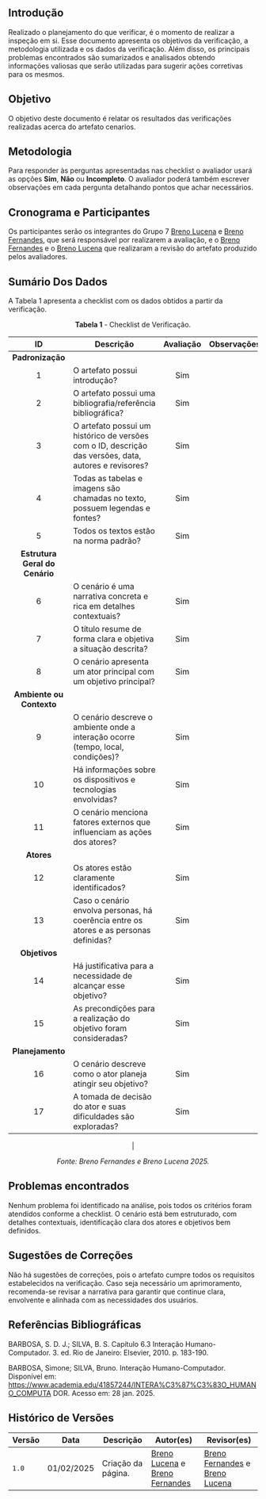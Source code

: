 ## Introdução

Realizado o planejamento do que verificar, é o momento de realizar a inspeção em si. Esse documento apresenta os objetivos da verificação, a metodologia utilizada e os dados da verificação. Além disso, os principais problemas encontrados são sumarizados e analisados obtendo informações valiosas que serão utilizadas para sugerir ações corretivas para os mesmos.

## Objetivo

O objetivo deste documento é relatar os resultados das verificações realizadas acerca do artefato cenarios.

## Metodologia

 Para responder às perguntas apresentadas nas checklist o avaliador usará as opções **Sim**, **Não** ou **Incompleto**. O avaliador poderá também escrever observações em cada pergunta detalhando pontos que achar necessários.

## Cronograma e Participantes

Os participantes serão os integrantes do Grupo 7 [Breno Lucena](https://github.com/BrenoLUCO) e [Breno Fernandes](https://github.com/Brenofrds), que será responsável por realizarem a avaliação, e o [Breno Fernandes](https://github.com/Brenofrds) e o [Breno Lucena](https://github.com/BrenoLUCO) que realizaram a revisão do artefato produzido pelos avaliadores.

## Sumário Dos Dados

A Tabela 1 apresenta a checklist com os dados obtidos a partir da verificação.

<center>

**Tabela 1** - Checklist de Verificação.

|   ID   | Descrição                                                                                     | Avaliação  | Observações          |
|:------:|-----------------------------------------------------------------------------------------------|:----------:|-----------------------|
| **Padronização** |                                                                                     |            |                       |
|   1    | O artefato possui introdução?                                                                 |     Sim    |                       |
|   2    | O artefato possui uma bibliografia/referência bibliográfica?                                  |     Sim  |                       |
|   3    | O artefato possui um histórico de versões com o ID, descrição das versões, data, autores e revisores? |       Sim  |                       |
|   4    | Todas as tabelas e imagens são chamadas no texto, possuem legendas e fontes?                  |    Sim     |                       |
|   5    | Todos os textos estão na norma padrão?                                                        |       Sim  |                       |
| **Estrutura Geral do Cenário** |                                                                    |            |                       |
|   6    | O cenário é uma narrativa concreta e rica em detalhes contextuais?                           |     Sim    |                       |
|   7    | O título resume de forma clara e objetiva a situação descrita?                               |    Sim     |                       |
|   8    | O cenário apresenta um ator principal com um objetivo principal?                             |     Sim|                       |
| **Ambiente ou Contexto** |                                                                         |            |                       |
|   9    | O cenário descreve o ambiente onde a interação ocorre (tempo, local, condições)?             |     Sim    |                       |
|   10   | Há informações sobre os dispositivos e tecnologias envolvidas?                               |     Sim    |                       |
|   11   | O cenário menciona fatores externos que influenciam as ações dos atores?                      |    Sim     |                       |
|**Atores** |                                                                                             |            |                       |
|   12   | Os atores estão claramente identificados?                                                    |    Sim     |                       |
|   13  | Caso o cenário envolva personas, há coerência entre os atores e as personas definidas?        |     Sim    |                       |
| **Objetivos** |                                                                                           |            |                       |                                     |            |                       |
|   14 | Há justificativa para a necessidade de alcançar esse objetivo?                                |      Sim   |                       |
|   15  | As precondições para a realização do objetivo foram consideradas?                             |      Sim   |                       |
**Planejamento** |                                                                                     |            |                       |
|   16 | O cenário descreve como o ator planeja atingir seu objetivo?                                  |    Sim     |                       |                    |
|   17 | A tomada de decisão do ator e suas dificuldades são exploradas?                               |   Sim      |                       |
| 

_Fonte: Breno Fernandes e Breno Lucena 2025._

</center>


## Problemas encontrados

Nenhum problema foi identificado na análise, pois todos os critérios foram atendidos conforme a checklist. O cenário está bem estruturado, com detalhes contextuais, identificação clara dos atores e objetivos bem definidos.




## Sugestões de Correções


Não há sugestões de correções, pois o artefato cumpre todos os requisitos estabelecidos na verificação. Caso seja necessário um aprimoramento, recomenda-se revisar a narrativa para garantir que continue clara, envolvente e alinhada com as necessidades dos usuários.


## Referências Bibliográficas


BARBOSA, S. D. J.; SILVA, B. S. Capítulo 6.3 Interação Humano-Computador. 3. ed. Rio de Janeiro: Elsevier, 2010. p. 183-190.

BARBOSA, Simone; SILVA, Bruno. Interação Humano-Computador. Disponível em: 
https://www.academia.edu/41857244/INTERA%C3%87%C3%83O_HUMANO_COMPUTA
 DOR. Acesso em: 28 jan. 2025. 


## Histórico de Versões

| Versão | Data       | Descrição              | Autor(es)                                        | Revisor(es)                                    |
| ------ | ---------- | ---------------------- | ------------------------------------------------ | ---------------------------------------------- |
| `1.0`  | 01/02/2025 | Criação da página.     | [Breno Lucena](https://github.com/BrenoLUCO) e [Breno Fernandes](https://github.com/Brenofrds)     | [Breno Fernandes](https://github.com/Brenofrds) e [Breno Lucena](https://github.com/BrenoLUCO)|